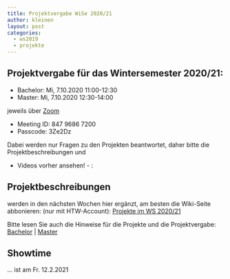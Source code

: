 ```yaml
---
title: Projektvergabe WiSe 2020/21
author: kleinen
layout: post
categories:
  - ws2019
  - projekte
---
```


## Projektvergabe für das Wintersemester 2020/21:

* Bachelor: Mi, 7.10.2020 11:00-12:30 
* Master: Mi, 7.10.2020 12:30-14:00

jeweils über [Zoom](https://us02web.zoom.us/j/84796867200?pwd=NjdQK05rNkpDNjdjVUNHNk5qbnZ6Zz09)

* Meeting ID: 847 9686 7200
* Passcode: 3Ze2Dz

Dabei werden nur Fragen zu den Projekten beantwortet, daher bitte die Projektbeschreibungen und
- Videos vorher ansehen! - :


## Projektbeschreibungen

werden in den nächsten Wochen hier ergänzt, am besten die Wiki-Seite abbonieren:
(nur mit HTW-Account): [Projekte im WS 2020/21](https://wiki.htw-berlin.de/confluence/pages/viewpage.action?pageId=90636469)


Bitte lesen Sie auch die Hinweise für die Projekte und die Projektvergabe:
[Bachelor](https://imi-bachelor.htw-berlin.de/studium/projekte/) | [Master](https://imi-master.htw-berlin.de/studium/projekte/#c15285s)

## Showtime

... ist am Fr. 12.2.2021
